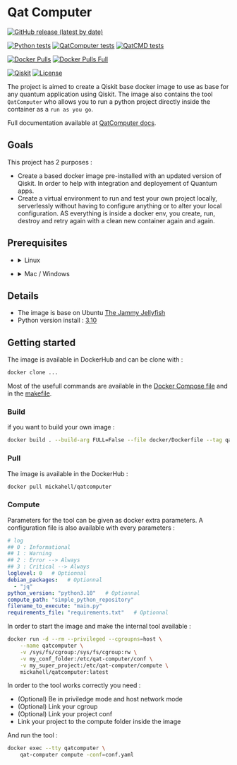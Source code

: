 # Qat Computer

[![GitHub release (latest by date)](https://img.shields.io/github/v/release/mickahell/qat-computer)](https://github.com/mickahell/qat-computer/releases)

[![Python tests](https://github.com/mickahell/qat-computer/actions/workflows/python.yaml/badge.svg)](https://github.com/mickahell/qat-computer/actions/workflows/python.yaml)
[![QatComputer tests](https://github.com/mickahell/qat-computer/actions/workflows/qat-computer.yaml/badge.svg)](https://github.com/mickahell/qat-computer/actions/workflows/qat-computer.yaml)
[![QatCMD tests](https://github.com/mickahell/qat-computer/actions/workflows/qat-cmd.yaml/badge.svg)](https://github.com/mickahell/qat-computer/actions/workflows/qat-cmd.yaml)

[![Docker Pulls](https://img.shields.io/docker/pulls/mickahell/qatcomputer?label=QatComputer&style=for-the-badge)](https://hub.docker.com/r/mickahell/qatcomputer)
[![Docker Pulls Full](https://img.shields.io/docker/pulls/mickahell/qatcomputer-full?label=QatComputer%20Full&style=for-the-badge)](https://hub.docker.com/r/mickahell/qatcomputer-full)

[![Qiskit](https://img.shields.io/badge/Qiskit-%E2%89%A5%201.0.0-6133BD)](https://github.com/Qiskit/qiskit)
[![License](https://img.shields.io/github/license/qiskit-community/quantum-prototype-template?label=License)](https://github.com/IceKhan13/purplecaffeine/blob/main/LICENSE)

The project is aimed to create a Qiskit base docker image to use as base for any quantum application using Qiskit.
The image also contains the tool `QatComputer` who allows you to run a python project directly inside the container as a `run as you go`.

Full documentation available at [QatComputer docs](https://mickahell.github.io/qat-computer/).

## Goals

This project has 2 purposes :
- Create a based docker image pre-installed with an updated version of Qiskit. In order to help with integration and deployement of Quantum apps.
- Create a virtual environment to run and test your own project locally, serverlessly without having to configure anything or to alter your local configuration. AS everything is inside a docker env, you create, run, destroy and retry again with a clean new container again and again.

## Prerequisites

- <details><summary>Linux</summary>
  <pre>apt-get install docker-ce docker-ce-cli containerd.io</pre>
</details>

- <details><summary>Mac / Windows</summary>
  https://www.docker.com/products/docker-desktop
</details>

## Details

- The image is base on Ubuntu [The Jammy Jellyfish](https://doc.ubuntu-fr.org/jammy)
- Python version install : [3.10](https://www.python.org/downloads/release/python-3104/)

## Getting started

The image is available in DockerHub and can be clone with :

```bash
docker clone ...
```

Most of the usefull commands are available in the [Docker Compose file](./docker-compose.yml) and in the [makefile](./makefile).

### Build

if you want to build your own image :

```bash
docker build . --build-arg FULL=False --file docker/Dockerfile --tag qatcomputer:latest
```

### Pull

The image is available in the DockerHub :

```bash
docker pull mickahell/qatcomputer
```

### Compute

Parameters for the tool can be given as docker extra parameters. A configuration file is also available with every parameters :

```yaml
# log
## 0 : Informational
## 1 : Warning
## 2 : Error --> Always
## 3 : Critical --> Always
loglevel: 0   # Optionnal
debian_packages:   # Optionnal
  - "jq"
python_version: "python3.10"   # Optionnal
compute_path: "simple_python_repository"
filename_to_execute: "main.py"
requirements_file: "requirements.txt"   # Optionnal
```

In order to start the image and make the internal tool available :

```bash
docker run -d --rm --privileged --cgroupns=host \
	--name qatcomputer \
	-v /sys/fs/cgroup:/sys/fs/cgroup:rw \
	-v my_conf_folder:/etc/qat-computer/conf \
	-v my_super_project:/etc/qat-computer/compute \
	mickahell/qatcomputer:latest
```

In order to the tool works correctly you need :
- (Optional) Be in priviledge mode and host network mode
- (Optional) Link your cgroup
- (Optional) Link your project conf
- Link your project to the compute folder inside the image

And run the tool :

```bash
docker exec --tty qatcomputer \
	qat-computer compute -conf=conf.yaml
```
